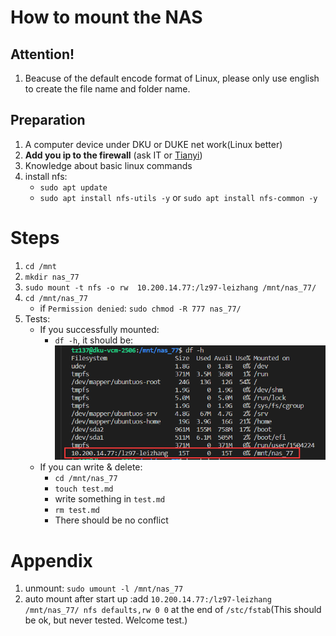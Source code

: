 # How to mount the NAS

## Attention!
1. Beacuse of the default encode format of Linux, please only use english to create the file name and folder name.

## Preparation
1. A computer device under DKU or DUKE net work(Linux better)
2. **Add you ip to the firewall** (ask IT or [Tianyi](mailto:tianyi.zhang2@duke.edu))
3. Knowledge about basic linux commands
4. install nfs: 
   - `sudo apt update`
   - `sudo apt install nfs-utils -y` or `sudo apt install nfs-common -y`

# Steps
1. `cd /mnt` 
2. `mkdir nas_77`
3. `sudo mount -t nfs -o rw  10.200.14.77:/lz97-leizhang /mnt/nas_77/`
4. `cd /mnt/nas_77`
   - if `Permission denied`: `sudo chmod -R 777 nas_77/`
5. Tests:  
    - If you successfully mounted:    
        - `df -h`, it should be:  
            ![](./nas_mount_img/test_mnt_success.png)  
    - If you can write & delete:
        - `cd /mnt/nas_77`
        - `touch test.md`
        - write something in `test.md`
        - `rm test.md`
        - There should be no conflict    

# Appendix
1. unmount: `sudo umount -l /mnt/nas_77`
2. auto mount after start up :add `10.200.14.77:/lz97-leizhang /mnt/nas_77/ nfs defaults,rw 0 0` at the end of `/stc/fstab`(This should be ok, but never tested. Welcome test.)